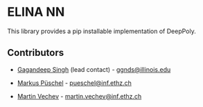 # ELINA NN
This library provides a pip installable implementation of DeepPoly.




Contributors
--------------

* [Gagandeep Singh](https://ggndpsngh.github.io/) (lead contact) - ggnds@illinois.edu

* [Markus Püschel](https://acl.inf.ethz.ch/people/markusp/) - pueschel@inf.ethz.ch

* [Martin Vechev](https://www.sri.inf.ethz.ch/vechev.php) - martin.vechev@inf.ethz.ch
